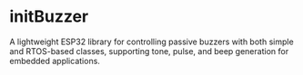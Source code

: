 # initBuzzer
A lightweight ESP32 library for controlling passive buzzers with both simple and RTOS-based classes, supporting tone, pulse, and beep generation for embedded applications.
